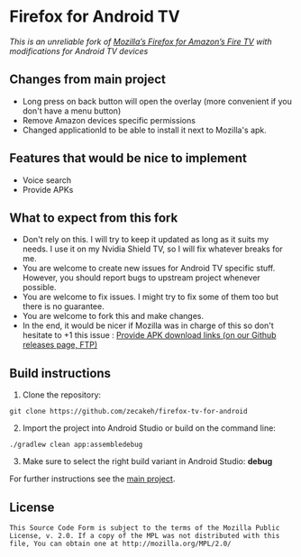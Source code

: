 # Firefox for Android TV

_This is an unreliable fork of [Mozilla’s Firefox for Amazon’s Fire TV][main_project] with modifications for Android TV devices_

## Changes from main project
- Long press on back button will open the overlay (more convenient if you don't have a menu button)
- Remove Amazon devices specific permissions
- Changed applicationId to be able to install it next to Mozilla's apk.

## Features that would be nice to implement
- Voice search
- Provide APKs

## What to expect from this fork
- Don't rely on this. I will try to keep it updated as long as it suits my needs. I use it on my Nvidia Shield TV, so I will fix whatever breaks for me.
- You are welcome to create new issues for Android TV specific stuff. However, you should report bugs to upstream project whenever possible.
- You are welcome to fix issues. I might try to fix some of them too but there is no guarantee.
- You are welcome to fork this and make changes.
- In the end, it would be nicer if Mozilla was in charge of this so don't hesitate to +1 this issue :
    [Provide APK download links (on our Github releases page, FTP)][issue_240]

## Build instructions
1. Clone the repository:

  ```shell
  git clone https://github.com/zecakeh/firefox-tv-for-android
  ```

2. Import the project into Android Studio or build on the command line:

  ```shell
  ./gradlew clean app:assembledebug
  ```

3. Make sure to select the right build variant in Android Studio: **debug**

For further instructions see the [main project][main_project].

## License

    This Source Code Form is subject to the terms of the Mozilla Public
    License, v. 2.0. If a copy of the MPL was not distributed with this
    file, You can obtain one at http://mozilla.org/MPL/2.0/
    
[main_project]: https://github.com/mozilla-mobile/firefox-tv
[issue_240]: https://github.com/mozilla-mobile/firefox-tv/issues/240